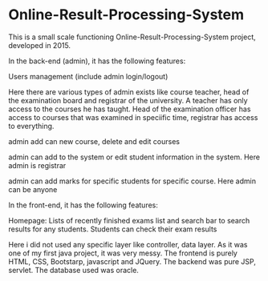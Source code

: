 # Online-Result-Processing-System
This is a small scale functioning Online-Result-Processing-System project, developed in 2015. 

In the back-end (admin), it has the following features:

Users management (include admin login/logout)

Here there are various types of admin exists like course teacher, head of the examination board and registrar of the university. A teacher has only access to the courses he has taught. Head of the examination officer has access to courses that was examined in speciific time, registrar has access to everything.

admin add can new course, delete and edit courses

admin can add to the system or edit student information in the system. Here admin is registrar

admin can add marks for specific students for specific course. Here  admin can be anyone


In the front-end, it has the following features:

Homepage: Lists of recently finished exams list and search bar to search results for any students. Students can check their exam results

Here i did not used any specific layer like controller, data layer. As it was one of my first java project, it was very messy. The frontend is purely HTML, CSS, Bootstarp, javascript and JQuery. The backend was pure JSP, servlet. The database used was oracle.

